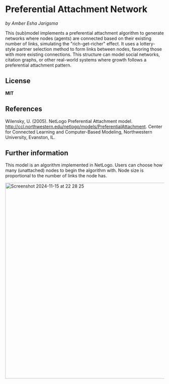 # Preferential Attachment Network
*by Amber Esha Jarigsma*  

This (sub)model implements a preferential attachment algorithm to generate networks where nodes (agents) are connected based on their existing number of links, simulating the "rich-get-richer" effect. It uses a lottery-style partner selection method to form links between nodes, favoring those with more existing connections. This structure can model social networks, citation graphs, or other real-world systems where growth follows a preferential attachment pattern.  

## License
**MIT** 

## References
Wilensky, U. (2005). NetLogo Preferential Attachment model. http://ccl.northwestern.edu/netlogo/models/PreferentialAttachment. Center for Connected Learning and Computer-Based Modeling, Northwestern University, Evanston, IL.

## Further information
This model is an algorithm implemented in NetLogo. 
Users can choose how many (unattached) nodes to begin the algorithm with. 
Node size is proportional to the number of links the node has.

<img width="622" alt="Screenshot 2024-11-15 at 22 28 25" src="https://github.com/user-attachments/assets/b7b7b9fa-aeb2-49ce-bd3d-ea9482c05f2f">
